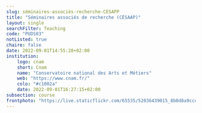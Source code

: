 ```yaml
---
slug: séminaires-associés-recherche-CESAPP
title: "Séminaires associés de recherche (CÉSAAP)"
layout: single
searchFilter: Teaching
code: "PUDS03"
notListed: true
chaire: false
date: 2022-09-01T14:55:28+02:00
institution:
    logo: cnam
    short: Cnam
    name: "Conservatoire national des Arts et Métiers"
    web: "https://www.cnam.fr/"
    colo: "#c1002a"
    date: 2022-09-01T16:27:15+02:00
subsection: course
frontphoto: "https://live.staticflickr.com/65535/52036439015_8b0d8a9ccd.jpg"
---
```


